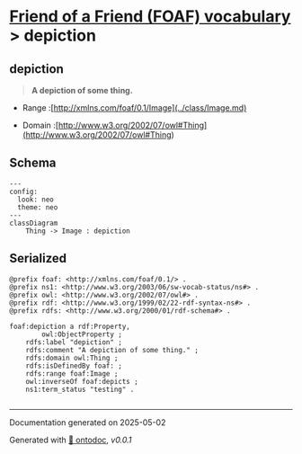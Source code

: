 # [Friend of a Friend (FOAF) vocabulary](../homepage.md) > depiction

## depiction

> **A depiction of some thing.**

- Range :[http://xmlns.com/foaf/0.1/Image](../class/Image.md)

- Domain :[http://www.w3.org/2002/07/owl#Thing](<http://www.w3.org/2002/07/owl#Thing>)

## Schema

```mermaid
---
config:
  look: neo
  theme: neo
---
classDiagram
    Thing -> Image : depiction
```


## Serialized

```ttl
@prefix foaf: <http://xmlns.com/foaf/0.1/> .
@prefix ns1: <http://www.w3.org/2003/06/sw-vocab-status/ns#> .
@prefix owl: <http://www.w3.org/2002/07/owl#> .
@prefix rdf: <http://www.w3.org/1999/02/22-rdf-syntax-ns#> .
@prefix rdfs: <http://www.w3.org/2000/01/rdf-schema#> .

foaf:depiction a rdf:Property,
        owl:ObjectProperty ;
    rdfs:label "depiction" ;
    rdfs:comment "A depiction of some thing." ;
    rdfs:domain owl:Thing ;
    rdfs:isDefinedBy foaf: ;
    rdfs:range foaf:Image ;
    owl:inverseOf foaf:depicts ;
    ns1:term_status "testing" .


```

---

Documentation generated on 2025-05-02

Generated with [📑 ontodoc](https://github.com/StephaneBranly/ontodoc), *v0.0.1*
